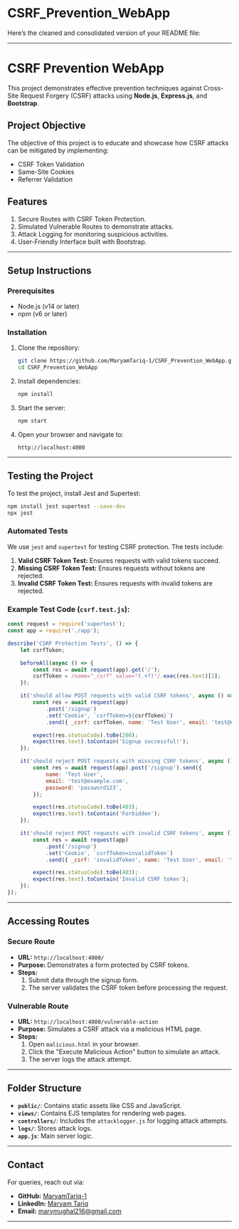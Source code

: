 # CSRF_Prevention_WebApp

Here’s the cleaned and consolidated version of your README file:

---

# **CSRF Prevention WebApp**

This project demonstrates effective prevention techniques against Cross-Site Request Forgery (CSRF) attacks using **Node.js**, **Express.js**, and **Bootstrap**.

## **Project Objective**
The objective of this project is to educate and showcase how CSRF attacks can be mitigated by implementing:
- CSRF Token Validation
- Same-Site Cookies
- Referrer Validation

## **Features**
1. Secure Routes with CSRF Token Protection.
2. Simulated Vulnerable Routes to demonstrate attacks.
3. Attack Logging for monitoring suspicious activities.
4. User-Friendly Interface built with Bootstrap.

---

## **Setup Instructions**

### **Prerequisites**
- Node.js (v14 or later)
- npm (v6 or later)

### **Installation**
1. Clone the repository:
   ```bash
   git clone https://github.com/MaryamTariq-1/CSRF_Prevention_WebApp.git
   cd CSRF_Prevention_WebApp
   ```

2. Install dependencies:
   ```bash
   npm install
   ```

3. Start the server:
   ```bash
   npm start
   ```

4. Open your browser and navigate to:
   ```
   http://localhost:4000
   ```

---

## **Testing the Project**

To test the project, install Jest and Supertest:
```bash
npm install jest supertest --save-dev
npx jest
```

### **Automated Tests**
We use `jest` and `supertest` for testing CSRF protection. The tests include:
1. **Valid CSRF Token Test:** Ensures requests with valid tokens succeed.
2. **Missing CSRF Token Test:** Ensures requests without tokens are rejected.
3. **Invalid CSRF Token Test:** Ensures requests with invalid tokens are rejected.

### Example Test Code (`csrf.test.js`):
```javascript
const request = require('supertest');
const app = require('./app');

describe('CSRF Protection Tests', () => {
    let csrfToken;

    beforeAll(async () => {
        const res = await request(app).get('/');
        csrfToken = /name="_csrf" value="(.+?)"/.exec(res.text)[1];
    });

    it('should allow POST requests with valid CSRF tokens', async () => {
        const res = await request(app)
            .post('/signup')
            .set('Cookie', `csrfToken=${csrfToken}`)
            .send({ _csrf: csrfToken, name: 'Test User', email: 'test@example.com', password: 'password123' });

        expect(res.statusCode).toBe(200);
        expect(res.text).toContain('Signup successful!');
    });

    it('should reject POST requests with missing CSRF tokens', async () => {
        const res = await request(app).post('/signup').send({
            name: 'Test User',
            email: 'test@example.com',
            password: 'password123',
        });

        expect(res.statusCode).toBe(403);
        expect(res.text).toContain('Forbidden');
    });

    it('should reject POST requests with invalid CSRF tokens', async () => {
        const res = await request(app)
            .post('/signup')
            .set('Cookie', `csrfToken=invalidToken`)
            .send({ _csrf: 'invalidToken', name: 'Test User', email: 'test@example.com', password: 'password123' });

        expect(res.statusCode).toBe(403);
        expect(res.text).toContain('Invalid CSRF token');
    });
});
```

---

## **Accessing Routes**

### **Secure Route**
- **URL:** `http://localhost:4000/`
- **Purpose:** Demonstrates a form protected by CSRF tokens.
- **Steps:**
  1. Submit data through the signup form.
  2. The server validates the CSRF token before processing the request.

### **Vulnerable Route**
- **URL:** `http://localhost:4000/vulnerable-action`
- **Purpose:** Simulates a CSRF attack via a malicious HTML page.
- **Steps:**
  1. Open `malicious.html` in your browser.
  2. Click the "Execute Malicious Action" button to simulate an attack.
  3. The server logs the attack attempt.

---

## **Folder Structure**

- **`public/`**: Contains static assets like CSS and JavaScript.
- **`views/`**: Contains EJS templates for rendering web pages.
- **`controllers/`**: Includes the `attacklogger.js` for logging attack attempts.
- **`logs/`**: Stores attack logs.
- **`app.js`**: Main server logic.

---

## **Contact**

For queries, reach out via:
- **GitHub:** [MaryamTariq-1](https://github.com/MaryamTariq-1)
- **LinkedIn:** [Maryam Tariq](https://www.linkedin.com/in/maryamtariq1/)
- **Email:** marymughal216@gmail.com

---


